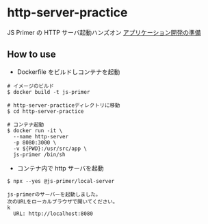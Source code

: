 # http-server-practice

JS Primer の HTTP サーバ起動ハンズオン
[アプリケーション開発の準備](https://jsprimer.net/use-case/setup-local-env/)

## How to use

- Dockerfile をビルドしコンテナを起動

```
# イメージのビルド
$ docker build -t js-primer

# http-server-practiceディレクトリに移動
$ cd http-server-practice

# コンテナ起動
$ docker run -it \
  --name http-server
  -p 8080:3000 \
  -v ${PWD}:/usr/src/app \
  js-primer /bin/sh
```

- コンテナ内で http サーバを起動

```
$ npx --yes @js-primer/local-server

js-primerのサーバーを起動しました。
次のURLをローカルブラウザで開いてください。
k
  URL: http://localhost:8080
```

